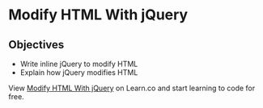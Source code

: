 # Modify HTML With jQuery

## Objectives

+ Write inline jQuery to modify HTML
+ Explain how jQuery modifies HTML
<p data-visibility='hidden'>View <a href='https://learn.co/lessons/js-jquery-modify-html-readme' title='Modify HTML With jQuery'>Modify HTML With jQuery</a> on Learn.co and start learning to code for free.</p>
